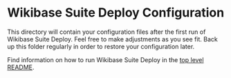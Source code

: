 # Wikibase Suite Deploy Configuration

This directory will contain your configuration files after the first run of Wikibase Suite Deploy. Feel free to make adjustments as you see fit. Back up this folder regularly in order to restore your configuration later.

Find information on how to run Wikibase Suite Deploy in the [top level README](../README.md).
